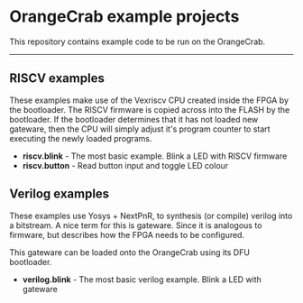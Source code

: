 # OrangeCrab example projects
This repository contains example code to be run on the OrangeCrab.

---

## RISCV examples
These examples make use of the Vexriscv CPU created inside the FPGA by the bootloader. The RISCV firmware is copied across into the FLASH by the bootloader. If the bootloader determines that it has not loaded new gateware, then the CPU will simply adjust it's program counter to start executing the newly loaded programs.

* __riscv.blink__ - The most basic example. Blink a LED with RISCV firmware
* __riscv.button__ - Read button input and toggle LED colour 

## Verilog examples
These examples use Yosys + NextPnR, to synthesis (or compile) verilog into a bitstream. A nice term for this is gateware. Since it is analogous to firmware, but describes how the FPGA needs to be configured. 

This gateware can be loaded onto the OrangeCrab using its DFU bootloader.

* __verilog.blink__ - The most basic verilog example. Blink a LED with gateware

